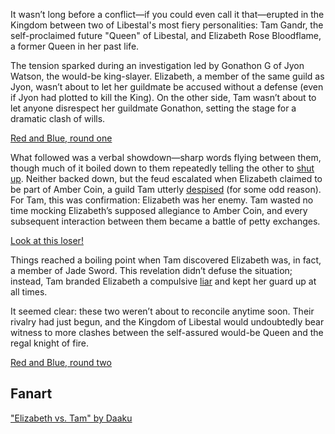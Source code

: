 <!-- title: Red and Blue -->

It wasn’t long before a conflict—if you could even call it that—erupted in the Kingdom between two of Libestal's most fiery personalities: Tam Gandr, the self-proclaimed future "Queen" of Libestal, and Elizabeth Rose Bloodflame, a former Queen in her past life.

The tension sparked during an investigation led by Gonathon G of Jyon Watson, the would-be king-slayer. Elizabeth, a member of the same guild as Jyon, wasn’t about to let her guildmate be accused without a defense (even if Jyon had plotted to kill the King). On the other side, Tam wasn’t about to let anyone disrespect her guildmate Gonathon, setting the stage for a dramatic clash of wills.

[Red and Blue, round one](#embed:https://www.youtube.com/live/zgioohaY0m4?feature=shared&t=5877)

What followed was a verbal showdown—sharp words flying between them, though much of it boiled down to them repeatedly telling the other to [shut up](https://www.youtube.com/live/zgioohaY0m4?feature=shared&t=5985). Neither backed down, but the feud escalated when Elizabeth claimed to be part of Amber Coin, a guild Tam utterly [despised](https://www.youtube.com/live/zgioohaY0m4?feature=shared&t=5964) (for some odd reason). For Tam, this was confirmation: Elizabeth was her enemy. Tam wasted no time mocking Elizabeth’s supposed allegiance to Amber Coin, and every subsequent interaction between them became a battle of petty exchanges.

[Look at this loser!](#embed:https://www.youtube.com/live/zgioohaY0m4?feature=shared&t=6995)

Things reached a boiling point when Tam discovered Elizabeth was, in fact, a member of Jade Sword. This revelation didn’t defuse the situation; instead, Tam branded Elizabeth a compulsive [liar](https://www.youtube.com/live/zgioohaY0m4?feature=shared&t=7706) and kept her guard up at all times.

It seemed clear: these two weren’t about to reconcile anytime soon. Their rivalry had just begun, and the Kingdom of Libestal would undoubtedly bear witness to more clashes between the self-assured would-be Queen and the regal knight of fire.

[Red and Blue, round two](#embed:https://www.youtube.com/live/zgioohaY0m4?feature=shared&t=8324)

## Fanart

["Elizabeth vs. Tam" by Daaku](https://x.com/koizumi_arata/status/1830388700678697267)
